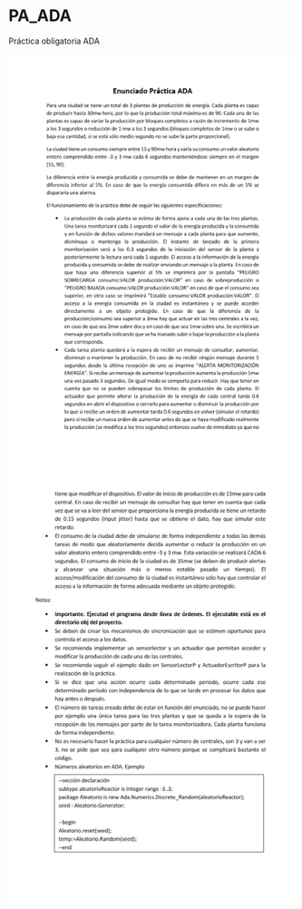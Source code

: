 # PA_ADA
Práctica obligatoria ADA

<img src="/capturas/Captura1.PNG" />
<img src="/capturas/Captura2.PNG" />